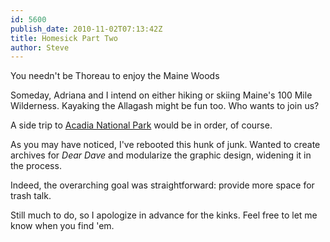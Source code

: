 ```yaml
---
id: 5600
publish_date: 2010-11-02T07:13:42Z
title: Homesick Part Two
author: Steve
---
```

You needn't be Thoreau to enjoy the Maine Woods

Someday, Adriana and I intend on either hiking or skiing Maine's 100 Mile Wilderness. Kayaking the Allagash might be fun too. Who wants to join us?

A side trip to [Acadia National Park](http://www.nps.gov/acad/) would be in order, of course.

As you may have noticed, I've rebooted this hunk of junk. Wanted to create archives for _Dear Dave_ and modularize the graphic design, widening it in the process.

Indeed, the overarching goal was straightforward: provide more space for trash talk.

Still much to do, so I apologize in advance for the kinks. Feel free to let me know when you find 'em.